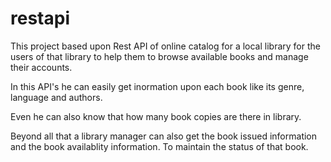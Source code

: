 # restapi
This project based upon Rest API of online catalog for a local library for the users of that library to help them to  browse available books and manage their accounts.

In this API's he can easily get inormation upon each book like its genre, language and authors.

Even he can also know that how many book copies are there in library.

Beyond all that a library manager can also get the book issued information  and the book availablity information. To maintain the status of that book. 
